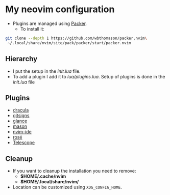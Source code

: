 # My neovim configuration

- Plugins are managed using [Packer](https://github.com/wbthomason/packer.nvim).
    - To install it:
```sh
git clone --depth 1 https://github.com/wbthomason/packer.nvim\
 ~/.local/share/nvim/site/pack/packer/start/packer.nvim
```

## Hierarchy

- I put the setup in the *init.lua* file.
- To add a plugin I add it to *lua/plugins.lua*. Setup of plugins is done in
the *init.lua* file

## Plugins

- [dracula](https://github.com/dracula/vim)
- [gitsigns](https://github.com/lewis6991/gitsigns.nvim)
- [glance](https://github.com/DNLHC/glance.nvim)
- [mason](https://github.com/williamboman/mason.nvim)
- [nvim-ide](https://github.com/ldelossa/nvim-ide)
- [rosé](https://github.com/rose-pine/neovim)
- [Telescope](https://github.com/nvim-telescope/telescope.nvim)

## Cleanup

- If you want to cleanup the installation you need to remove:
    - **$HOME/.cache/nvim**
    - **$HOME/.local/share/nvim/**
- Location can be customized using `XDG_CONFIG_HOME`.
